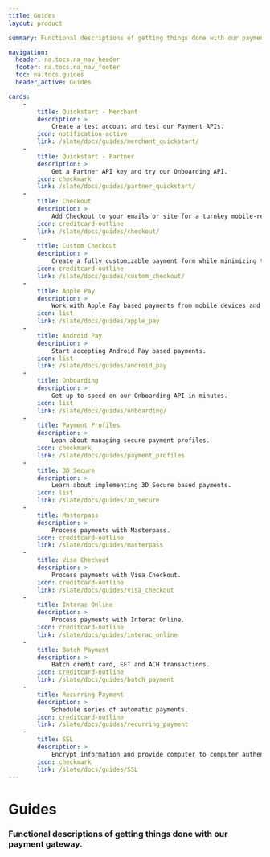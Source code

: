 ```yaml
---
title: Guides
layout: product

summary: Functional descriptions of getting things done with our payment gateway.

navigation:
  header: na.tocs.na_nav_header
  footer: na.tocs.na_nav_footer
  toc: na.tocs.guides
  header_active: Guides

cards:
    -                
        title: Quickstart - Merchant
        description: >
            Create a test account and test our Payment APIs.
        icon: notification-active
        link: /slate/docs/guides/merchant_quickstart/
    -
        title: Quickstart - Partner
        description: >
            Get a Partner API key and try our Onboarding API.
        icon: checkmark
        link: /slate/docs/guides/partner_quickstart/
    -
        title: Checkout
        description: >
            Add Checkout to your emails or site for a turnkey mobile-ready payment flow.
        icon: creditcard-outline
        link: /slate/docs/guides/checkout/
    -
        title: Custom Checkout
        description: >
            Create a fully customizable payment form while minimizing the scope of your PCI compliance.
        icon: creditcard-outline
        link: /slate/docs/guides/custom_checkout/
    -
        title: Apple Pay
        description: >
            Work with Apple Pay based payments from mobile devices and the Web.
        icon: list
        link: /slate/docs/guides/apple_pay
    -
        title: Android Pay
        description: >
            Start accepting Android Pay based payments.
        icon: list
        link: /slate/docs/guides/android_pay
    -
        title: Onboarding
        description: >
            Get up to speed on our Onboarding API in minutes.
        icon: list
        link: /slate/docs/guides/onboarding/
    -
        title: Payment Profiles
        description: >
            Lean about managing secure payment profiles.
        icon: checkmark
        link: /slate/docs/guides/payment_profiles
    -
        title: 3D Secure
        description: >
            Learn about implementing 3D Secure based payments.
        icon: list
        link: /slate/docs/guides/3D_secure
    -
        title: Masterpass
        description: >
            Process payments with Masterpass.
        icon: creditcard-outline
        link: /slate/docs/guides/masterpass
    -
        title: Visa Checkout
        description: >
            Process payments with Visa Checkout.
        icon: creditcard-outline
        link: /slate/docs/guides/visa_checkout
    -
        title: Interac Online
        description: >
            Process payments with Interac Online.
        icon: creditcard-outline
        link: /slate/docs/guides/interac_online
    -
        title: Batch Payment
        description: >
            Batch credit card, EFT and ACH transactions.
        icon: creditcard-outline
        link: /slate/docs/guides/batch_payment
    -
        title: Recurring Payment
        description: >
            Schedule series of automatic payments.
        icon: creditcard-outline
        link: /slate/docs/guides/recurring_payment
    -
        title: SSL
        description: >
            Encrypt information and provide computer to computer authentication.
        icon: checkmark
        link: /slate/docs/guides/SSL
---
```


# Guides

### Functional descriptions of getting things done with our payment gateway.
